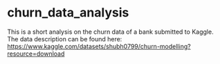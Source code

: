 # churn_data_analysis

This is a short analysis on the churn data of a bank submitted to Kaggle. The data description can be found here: https://www.kaggle.com/datasets/shubh0799/churn-modelling?resource=download
